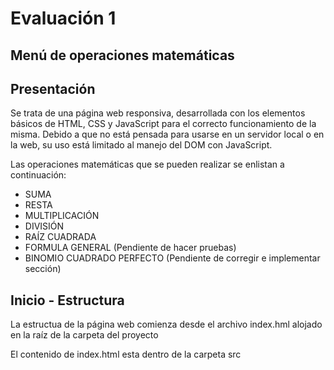 # Evaluación 1
Menú de operaciones matemáticas
---

## Presentación

Se trata de una página web responsiva, desarrollada con los elementos básicos de HTML, CSS y JavaScript para el correcto funcionamiento de la misma.
Debido a que no está pensada para usarse en un servidor local o en la web, su uso está limitado al manejo del DOM con JavaScript.

Las operaciones matemáticas que se pueden realizar se enlistan a continuación:
- SUMA
- RESTA
- MULTIPLICACIÓN
- DIVISIÓN
- RAÍZ CUADRADA
- FORMULA GENERAL (Pendiente de hacer pruebas)
- BINOMIO CUADRADO PERFECTO (Pendiente de corregir e implementar sección)

## Inicio - Estructura

La estructua de la página web comienza desde el archivo index.hml alojado en la raíz de la carpeta del proyecto

El contenido de index.html esta dentro de la carpeta src

